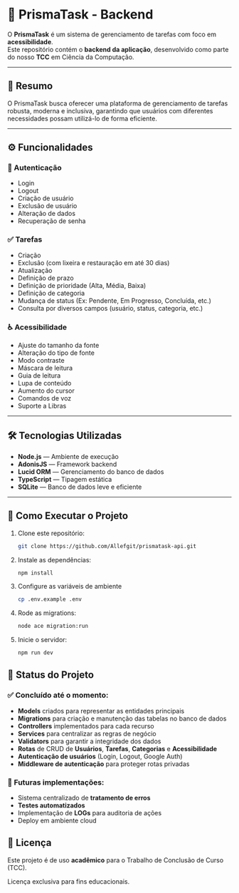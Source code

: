 # 📌 PrismaTask - Backend

O **PrismaTask** é um sistema de gerenciamento de tarefas com foco em **acessibilidade**.  
Este repositório contém o **backend da aplicação**, desenvolvido como parte do nosso **TCC** em Ciência da Computação.  

---

## 📖 Resumo
O PrismaTask busca oferecer uma plataforma de gerenciamento de tarefas robusta, moderna e inclusiva, garantindo que usuários com diferentes necessidades possam utilizá-lo de forma eficiente.  

---

## ⚙️ Funcionalidades

### 🔑 Autenticação
- Login
- Logout
- Criação de usuário
- Exclusão de usuário
- Alteração de dados
- Recuperação de senha

### ✅ Tarefas
- Criação
- Exclusão (com lixeira e restauração em até 30 dias)
- Atualização
- Definição de prazo
- Definição de prioridade (Alta, Média, Baixa)
- Definição de categoria
- Mudança de status (Ex: Pendente, Em Progresso, Concluída, etc.)
- Consulta por diversos campos (usuário, status, categoria, etc.)

### ♿ Acessibilidade
- Ajuste do tamanho da fonte
- Alteração do tipo de fonte
- Modo contraste
- Máscara de leitura
- Guia de leitura
- Lupa de conteúdo
- Aumento do cursor
- Comandos de voz
- Suporte a Libras

---

## 🛠️ Tecnologias Utilizadas
- **Node.js** — Ambiente de execução
- **AdonisJS** — Framework backend
- **Lucid ORM** — Gerenciamento do banco de dados
- **TypeScript** — Tipagem estática
- **SQLite** — Banco de dados leve e eficiente

---

## 🚀 Como Executar o Projeto

1. Clone este repositório:
   ```bash
   git clone https://github.com/Allefgit/prismatask-api.git
   
2. Instale as dependências:
   ```bash
   npm install

3. Configure as variáveis de ambiente
   ```bash
   cp .env.example .env

4. Rode as migrations:
   ```bash
   node ace migration:run

5. Inicie o servidor:
   ```bash
   npm run dev

## 📌 Status do Projeto

### ✅ Concluído até o momento:
- **Models** criados para representar as entidades principais
- **Migrations** para criação e manutenção das tabelas no banco de dados
- **Controllers** implementados para cada recurso
- **Services** para centralizar as regras de negócio
- **Validators** para garantir a integridade dos dados
- **Rotas** de CRUD de **Usuários**, **Tarefas**, **Categorias** e **Acessibilidade**
- **Autenticação de usuários** (Login, Logout, Google Auth)
- **Middleware de autenticação** para proteger rotas privadas

### 🚧 Futuras implementações:
- Sistema centralizado de **tratamento de erros**
- **Testes automatizados**
- Implementação de **LOGs** para auditoria de ações
- Deploy em ambiente cloud 

## 📜 Licença

Este projeto é de uso **acadêmico** para o Trabalho de Conclusão de Curso (TCC).

Licença exclusiva para fins educacionais.
